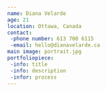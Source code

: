 ```yaml
---
name: Diana Velarde
age: 21
location: Ottawa, Canada
contact:
 -phone number: 613 700 6115
 -email: hello@dianavelarde.ca
main image: portrait.jpg
portfoliopiece:
 -info: title
 -info: description
 -infor: process
---
```

